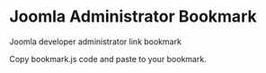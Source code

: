 Joomla Administrator Bookmark
=============================

Joomla developer administrator link bookmark

Copy bookmark.js code and paste to your bookmark.